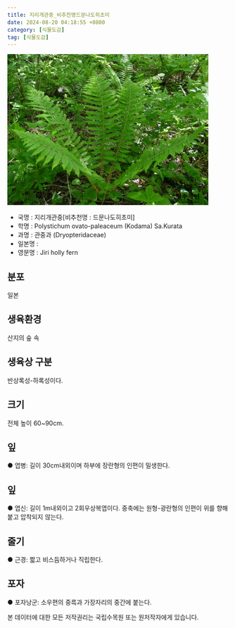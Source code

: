 ```yaml
---
title: 지리개관중_비추천명드문나도히초미
date: 2024-08-20 04:18:55 +0800
category: [식물도감]
tag: [식물도감]
---
```




![지리개관중[비추천명 : 드문나도히초미]](/assets/img/fileUpload/plants/basic/Polypodiaceae/Polystichum/3370/3370_1_th2.jpg)
- 국명 : 지리개관중[비추천명 : 드문나도히초미]
- 학명 : Polystichum ovato-paleaceum (Kodama) Sa.Kurata
- 과명 : 관중과 (Dryopteridaceae)
- 일본명 : 
- 영문명 : Jiri holly fern


## 분포
일본
## 생육환경
산지의 숲 속 
## 생육상 구분
반상록성-하록성이다. 
## 크기
전체 높이 60~90cm.
## 잎
● 엽병: 길이 30cm내외이며 하부에 장란형의 인편이 밀생한다. 
## 잎
● 엽신: 길이 1m내외이고 2회우상복엽이다. 중축에는 원형-광란형의 인편이 위를 향해 붙고 압착되지 않는다. 
## 줄기
● 근경: 짧고 비스듬하거나 직립한다. 
## 포자
● 포자낭군: 소우편의 중륵과 가장자리의 중간에 붙는다. 






본 데이터에 대한 모든 저작권리는 국립수목원 또는 원저작자에게 있습니다.
